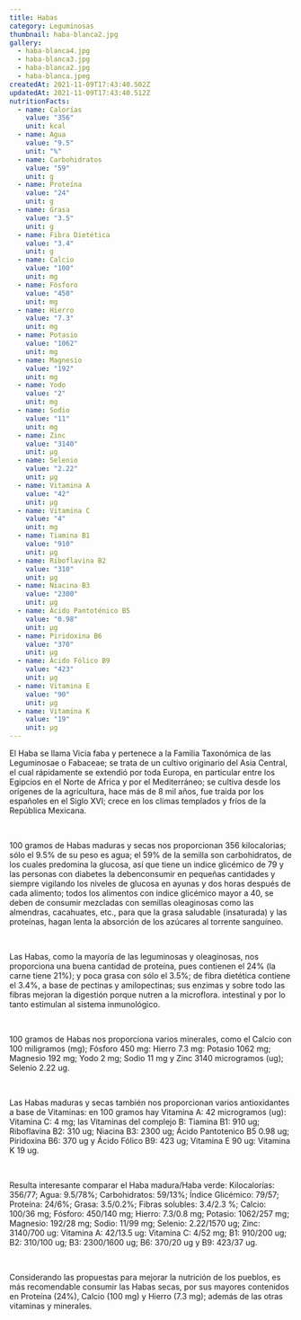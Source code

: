 ```yaml
---
title: Habas
category: Leguminosas
thumbnail: haba-blanca2.jpg
gallery:
  - haba-blanca4.jpg
  - haba-blanca3.jpg
  - haba-blanca2.jpg
  - haba-blanca.jpeg
createdAt: 2021-11-09T17:43:40.502Z
updatedAt: 2021-11-09T17:43:40.512Z
nutritionFacts:
  - name: Calorías
    value: "356"
    unit: kcal
  - name: Agua
    value: "9.5"
    unit: "%"
  - name: Carbohidratos
    value: "59"
    unit: g
  - name: Proteína
    value: "24"
    unit: g
  - name: Grasa
    value: "3.5"
    unit: g
  - name: Fibra Dietética
    value: "3.4"
    unit: g
  - name: Calcio
    value: "100"
    unit: mg
  - name: Fósforo
    value: "450"
    unit: mg
  - name: Hierro
    value: "7.3"
    unit: mg
  - name: Potasio
    value: "1062"
    unit: mg
  - name: Magnesio
    value: "192"
    unit: mg
  - name: Yodo
    value: "2"
    unit: mg
  - name: Sodio
    value: "11"
    unit: mg
  - name: Zinc
    value: "3140"
    unit: µg
  - name: Selenio
    value: "2.22"
    unit: µg
  - name: Vitamina A
    value: "42"
    unit: µg
  - name: Vitamina C
    value: "4"
    unit: mg
  - name: Tiamina B1
    value: "910"
    unit: µg
  - name: Riboflavina B2
    value: "310"
    unit: µg
  - name: Niacina B3
    value: "2300"
    unit: µg
  - name: Ácido Pantoténico B5
    value: "0.98"
    unit: µg
  - name: Piridoxina B6
    value: "370"
    unit: µg
  - name: Ácido Fólico B9
    value: "423"
    unit: µg
  - name: Vitamina E
    value: "90"
    unit: µg
  - name: Vitamina K
    value: "19"
    unit: µg
---
```

El Haba se llama Vicia faba y pertenece a la Familia Taxonómica de las Leguminosae o Fabaceae; se trata de un cultivo originario del Asia Central, el cual rápidamente se extendió por toda Europa, en particular entre los Egipcios en el Norte de Africa y por el Mediterráneo; se cultiva desde los orígenes de la agricultura, hace más de 8 mil años, fue traida por los españoles en el Siglo XVI; crece en los climas templados y fríos de la República Mexicana.

<br/>

100 gramos de Habas maduras y secas nos proporcionan 356 kilocalorias; sólo el 9.5% de su peso es agua; el 59% de la semilla son carbohidratos, de los cuales predomina la glucosa, así que tiene un indice glicémico de 79 y las personas con diabetes la debenconsumir en pequeñas cantidades y siempre vigilando los niveles de glucosa en ayunas y dos horas después de cada alimento; todos los alimentos con indice glicémico mayor a 40, se deben de consumir mezcladas con semillas oleaginosas como las almendras, cacahuates, etc., para que la grasa saludable (insaturada) y las proteínas, hagan lenta la absorción de los azúcares al torrente sanguíneo.

<br/>

Las Habas, como la mayoría de las leguminosas y oleaginosas, nos proporciona una buena cantidad de proteína, pues contienen el 24% (la carne tiene 21%); y poca grasa con sólo el 3.5%; de fibra dietética contiene el 3.4%, a base de pectinas y amilopectinas; sus enzimas y sobre todo las fibras mejoran la digestión porque nutren a la microflora. intestinal y por lo tanto estimulan al sistema inmunológico.

<br/>

100 gramos de Habas nos proporciona varios minerales, como el Calcio con 100 miligramos (mg); Fósforo 450 mg: Hierro 7.3 mg: Potasio 1062 mg; Magnesio 192 mg; Yodo 2 mg; Sodio 11 mg y Zinc 3140 microgramos (ug); Selenio 2.22 ug.

<br/>

Las Habas maduras y secas también nos proporcionan varios antioxidantes a base de Vitaminas: en 100 gramos hay Vitamina A: 42 microgramos (ug): Vitamina C: 4 mg; las Vitaminas del complejo B: Tiamina B1: 910 ug; Riboflavina B2: 310 ug; Niacina B3: 2300 ug; Ácido Pantotenico B5 0.98 ug; Piridoxina B6: 370 ug y Ácido Fólico B9: 423 ug; Vitamina E 90 ug: Vitamina K 19 ug.

<br/>

Resulta interesante comparar el Haba madura/Haba verde: Kilocalorías: 356/77; Agua: 9.5/78%; Carbohidratos: 59/13%; Índice Glicémico: 79/57; Proteína: 24/6%; Grasa: 3.5/0.2%; Fibras solubles: 3.4/2.3 %; Calcio: 100/36 mg; Fósforo: 450/140 mg; Hierro: 7.3/0.8 mg; Potasio: 1062/257 mg; Magnesio: 192/28 mg; Sodio: 11/99 mg; Selenio: 2.22/1570 ug; Zinc: 3140/700 ug: Vitamina A: 42/13.5 ug: Vitamina C: 4/52 mg; B1: 910/200 ug; B2: 310/100 ug; B3: 2300/1600 ug; B6: 370/20 ug y B9: 423/37 ug.

<br/>

Considerando las propuestas para mejorar la nutrición de los pueblos, es más recomendable consumir las Habas secas, por sus mayores contenidos en Proteína (24%), Calcio (100 mg) y Hierro (7.3 mg); además de las otras vitaminas y minerales.